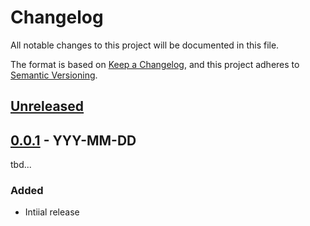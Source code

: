 # Changelog

All notable changes to this project will be documented in this file.

The format is based on [Keep a Changelog](https://keepachangelog.com/en/1.0.0/),
and this project adheres to [Semantic Versioning](https://semver.org/spec/v2.0.0.html).

## [Unreleased]

## [0.0.1] - YYY-MM-DD

tbd...

### Added

- Intiial release

[unreleased]: https://github.com/tmaegel/next-todo-txt/compare/v0.0.1...HEAD
[0.0.1]: https://github.com/tmaegel/next-todo-txt/releases/tag/v0.0.1
